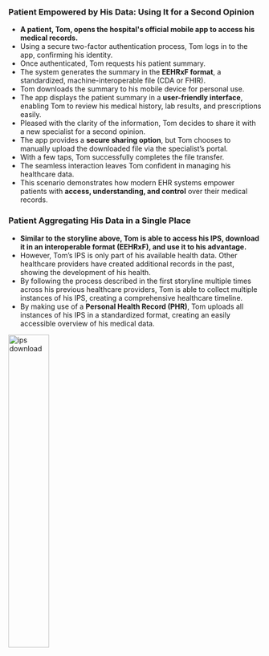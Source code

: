 
### Patient Empowered by His Data: Using It for a Second Opinion

- **A patient, Tom, opens the hospital's official mobile app to access his medical records.**
- Using a secure two-factor authentication process, Tom logs in to the app, confirming his identity.
- Once authenticated, Tom requests his patient summary.
- The system generates the summary in the **EEHRxF format**, a standardized, machine-interoperable file (CDA or FHIR).
- Tom downloads the summary to his mobile device for personal use.
- The app displays the patient summary in a **user-friendly interface**, enabling Tom to review his medical history, lab results, and prescriptions easily.
- Pleased with the clarity of the information, Tom decides to share it with a new specialist for a second opinion.
- The app provides a **secure sharing option**, but Tom chooses to manually upload the downloaded file via the specialist’s portal.
- With a few taps, Tom successfully completes the file transfer.
- The seamless interaction leaves Tom confident in managing his healthcare data.
- This scenario demonstrates how modern EHR systems empower patients with **access, understanding, and control** over their medical records.

### Patient Aggregating His Data in a Single Place

- **Similar to the storyline above, Tom is able to access his IPS, download it in an interoperable format (EEHRxF), and use it to his advantage.**
- However, Tom’s IPS is only part of his available health data. Other healthcare providers have created additional records in the past, showing the development of his health.
- By following the process described in the first storyline multiple times across his previous healthcare providers, Tom is able to collect multiple instances of his IPS, creating a comprehensive healthcare timeline.
- By making use of a **Personal Health Record (PHR)**, Tom uploads all instances of his IPS in a standardized format, creating an easily accessible overview of his medical data.

<img src="ips-down-upload.png" alt="ips download" style="width:40%; vertical-align:middle;">
